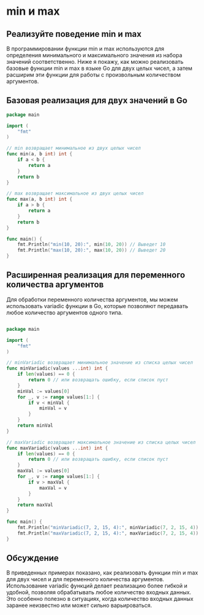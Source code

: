 # min и max

## Реализуйте поведение min и max

В программировании функции min и max используются для определения минимального и максимального значения из набора значений соответственно. Ниже я покажу, как можно реализовать базовые функции min и max в языке Go для двух целых чисел, а затем расширим эти функции для работы с произвольным количеством аргументов.

## Базовая реализация для двух значений в Go

```go
package main

import (
    "fmt"
)

// min возвращает минимальное из двух целых чисел
func min(a, b int) int {
    if a < b {
        return a
    }
    return b
}

// max возвращает максимальное из двух целых чисел
func max(a, b int) int {
    if a > b {
        return a
    }
    return b
}

func main() {
    fmt.Println("min(10, 20):", min(10, 20)) // Выведет 10
    fmt.Println("max(10, 20):", max(10, 20)) // Выведет 20
}
```

## Расширенная реализация для переменного количества аргументов

Для обработки переменного количества аргументов, мы можем использовать variadic функции в Go, которые позволяют передавать любое количество аргументов одного типа.

```go 

package main

import (
    "fmt"
)

// minVariadic возвращает минимальное значение из списка целых чисел
func minVariadic(values ...int) int {
    if len(values) == 0 {
        return 0 // или возвращать ошибку, если список пуст
    }
    minVal := values[0]
    for _, v := range values[1:] {
        if v < minVal {
            minVal = v
        }
    }
    return minVal
}

// maxVariadic возвращает максимальное значение из списка целых чисел
func maxVariadic(values ...int) int {
    if len(values) == 0 {
        return 0 // или возвращать ошибку, если список пуст
    }
    maxVal := values[0]
    for _, v := range values[1:] {
        if v > maxVal {
            maxVal = v
        }
    }
    return maxVal
}

func main() {
    fmt.Println("minVariadic(7, 2, 15, 4):", minVariadic(7, 2, 15, 4)) // Выведет 2
    fmt.Println("maxVariadic(7, 2, 15, 4):", maxVariadic(7, 2, 15, 4)) // Выведет 15
}
```

## Обсуждение

В приведенных примерах показано, как реализовать функции min и max для двух чисел и для переменного количества аргументов. Использование variadic функций делает реализацию более гибкой и удобной, позволяя обрабатывать любое количество входных данных. Это особенно полезно в ситуациях, когда количество входных данных заранее неизвестно или может сильно варьироваться.
